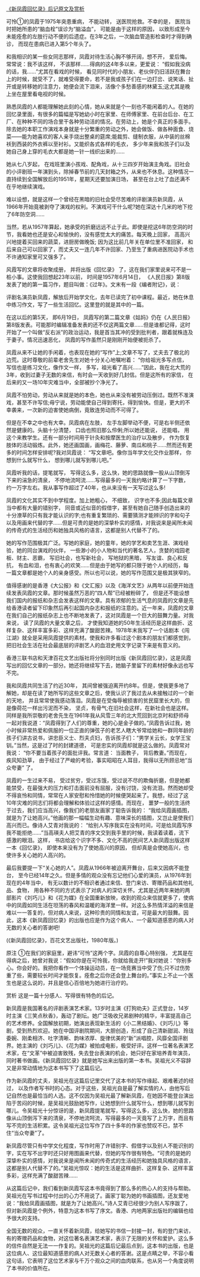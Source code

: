 [《新凤霞回忆录》后记原文及赏析](https://www.vrrw.net/wx/14383.html)

可怜①的凤霞于1975年突患重病， 不能动转， 送医院抢救。不幸的是， 医院当时把她所患的“脑血栓”误诊为“脑溢血”， 可能是由于这样的原因， 以致形成至今未能痊愈的左肢行动不便的后遗症。在3年之后，一次脑血管造影检查时才得到确诊， 而现在患病已进入第5个年头了。

和我相识的某一些女同志那样，凤霞对待生活心胸不够开阔，想不开， 爱后悔。常常说：我不该这样， 不该那样……得病的这4年多以来，更爱说： “假如我没病的话，我……”尤其在看戏的时候， 看见同时代的小朋友、老伙伴仍旧活跃在舞台上的时候，就受不了，就难受得要命，若不是我或孩子们在一边打岔、说笑话、扯开或是转移她的注意力，她便会流下泪来，活像个多愁善感的林黛玉;这尤其是晚上坐在屋里看电视的时候。

熟悉凤霞的人都能理解她此刻的心情，她从来就是个一刻也不能闲着的人。在她的回忆录里面，有很多的篇幅是写她幼小时在家里、在师傅家里、在前台后台、在工厂、在种种不同的场合里干各种劳动活的情况。在劳动上，她是个真正的多面手。除去她的本职工作演戏本身就是十分繁重的劳动之外，她会做饭、做各种面食、烧菜——能为她喜欢的客人亲手烧出整桌的筵席;能裁剪、缝制衣服，从中装的丝棉袄到西装的外衣裤以至衬衫。又能织各式各样的毛衣， 多少年来我和孩子们以及她自己身上穿的毛衣大都是她一针一线织出来的……

她从七八岁起， 在戏班里演小孩戏、配角戏，从十三四岁开始演主角戏。旧社会的小评剧班一年演到头，除掉春节前的几天封箱之外，从来也不休息。这种情况一直持续到全国解放后的1951年，星期天还要加演日场， 甚至在台上吐了血还满不在乎地继续演戏。

难以设想，就是这样一个曾经在黑暗的旧社会受尽苦难的评剧演员新凤霞，从1966年开始竟被剥夺了演戏的权利。不演戏可干什么呢?她在深达十几米的地下挖了6年防空洞……



当然，若从1957年算起，她承受的折磨远远不止于此。即使是挖这6年防空洞的时节，我看她也还是安心和愉快的，没有感觉太大的痛苦。每天晚上回家， 高高兴兴地提着买回来的蔬菜，进厨房做晚饭; 因为这比前几年关在单位里不准回家， 和后来自己可以回家了，而丈夫又一连几年不许回家、乃至生了重病进医院动手术也不许通知家里可又强多了。

风霞写的文章将收聚成册， 并将出版《回忆录》 了，这在我们家里说来可不是一桩小事。这使我回想起23年以前， 时间是1957年6月14日， 《人民日报》第8版发表了她的第一篇习作，题目叫做：《过年》。文末有一段《编者附记》，说：

评剧名演员新凤霞，解放后开始学文化，去年已读完了初中课程。最近，她在休息中练习作文，写了一些生活回忆。这里登的就是其中的一篇。

在这以后的第5天， 即6月19日， 凤霞写的第二篇文章《姑妈》仍在《人民日报》第8版发表。可能那时编辑准备发表的还不仅这两篇文章……但是谁都记得，这时开始了一个叫做“反右派”的政治运动，我是首当其冲的受到批判者，跟着就株连及于妻子。情况迅速恶化， 凤霞的写作虽然只是刚刚开始便被扼杀了。

凤霞从来不让她的手闲着，也表现在她的“写作”上;文章不写了，丈夫去了极北的边荒。这时尊敬的前辈老舍先生对她十分关心地嘱咐着： “你给祖光多写点信， 写信也是练习文化，像作文一样， 多写，祖光看了高兴……”因此，我在北大荒的3年，收到过妻子无数的来信，有时会一天收到好几封信。但是这所有的家信， 在后来的又一场10年灾难当中，全部被抄个净光了。

凤霞不怕劳动，劳动从来就是她的本色，她也从来没有被劳动压倒过。既然不准演戏，甚至不许写信;毋宁说，劳动能使自己得到寄托，得到愉快。但是，更大的不幸袭来，一次新的迫害使她病倒，竟致连劳动而不可得了。

但是在不幸之中也有大幸。凤霞病在左肢， 左手左脚举动不便，可是右半侧还依然是健康的。头脑十分清楚， 口齿也照旧那么伶俐;所以她还能说， 还能唱， 用这个来教学生。还有一部分时间用于针灸和按摩医生的治疗以及散步， 作为恢复肢体的活动锻炼。此外，她还画国画，画梅花、藤萝、南瓜和桃子……然而还有更多的时间怎样安排呢?我对凤霞说： “写文章吧。像你当年学文化交作业那样， 你想到什么就写什么， 想到哪儿就写到哪儿吧。”

凤霞听我的话，提笔就写， 写得这么多，这么快，她的思路就像一股从山顶倒泻下来的湍急的清泉， 不停地流呵流……写得最多的一天我约略计算了一下字数， 约一万字左右。我从事写作超过了40年，也从来没有一天写过这么多!

凤霞的文化其实不到中学程度。加上她粗心， 不细致， 识字也不多;因此每篇文章当中都有大量的错别字， 同音或近似音的假借字，甚至有她自己随手创造出来的十分潦草的只有我才能认识的字;也有重复繁琐的、需要猜测才能辨识的字和句子以及用画来代替的字……但是可贵的是她的深挚朴实的感情，对我说来是闻所未闻的传奇式的生活经历和她独具风格的语言，这都是别人代替不了的。

她的写作范围极其广泛。写她的家庭，她的童年，她的学艺和卖艺生涯、演戏经验，她的同台演戏的伙伴， 一些渺小的小人物和当代的著名艺人，贪婪的戏园老板、财主、恶霸， 写旧社会，也写新社会， 写地狱的黑暗， 写友谊、良心和反抗， 有血和泪，也有衷心的欢笑……但是由于她写的都只限于她个人的经历，每一篇文章都是她个人的亲身感受。所以也可以说，她的写作范围又是极其狭窄的。

值得感谢的是香港《大公报》和《文汇报》以及《海洋文艺》从两年以前便开始连续发表凤霞的文章。那时候虽然万恶的“四人帮”已经被粉碎了， 但是还不能设想我们国内的报纸和杂志会发表这样的文章。具有浓郁的生活气息的凤霞的文章是先给香港读者留下印象然后再引起国内杂志和报纸的注意的。近一年来，凤霞的文章在我们自己的报纸杂志上也不断地发表了，这对凤霞是一个巨大的鼓舞力量。对我来说， 读了凤霞的大量文章之后， 才使我知道她的50年生活经历是这样曲折、这样复杂、这样丰富多彩、这样充满了酸甜苦辣。1978年末我写了一个话剧本《闯江湖》就全是采用凤霞提供的素材。使我和许多看过这个剧本的朋友们都感觉到，把旧社会生活在社会最底层的评剧艺人的血泪史用文字记录下来是有意义的。

香港三联书店和天津百花文艺出版社将分别同时出版《新凤霞回忆录》，这是凤霞写出的回忆文章的一部分。她还将继续写下去，她脑子里留下的素材好像永远也写不完。

我和凤霞共同生活了约近30年， 其间曾被强迫离开约8年。但是，使我更多地了解她，却是在读了她所写的这些文章之后，使我认识了我过去从未接触过的一个新的天地， 并且常常使我感动落泪。凤霞是在受侮辱被损害的贫民窟里长大的，但是像荷花一样出污泥而不染， 坚贞，有骨气;在旧社会这样，在新社会也是这样。同样是我所崇敬的老舍先生在1961年我从风雪三年的北大荒回到北京时和舒师母一起对我说道：“凤霞得到了人们的尊重，她的心是金子做的。”凤霞告诉过我，她小时候非常热爱和佩服的一位正直的弹弦子的老艺人瞎大爷常给她和一群同年龄的孩子们讲古说书，讲忠臣义士、烈夫贞妇，告诉孩子们：“男学关云长，女学王宝钏。”当然，这是过了时的封建道德， 可是忠实的凤霞却就是这么做的。凤霞常对我说： “你不要当着孩子的面批评我。常言道： 当面教子， 背后教妻。”而现在，疾风知劲草， 由于经过了严峻的考验，事实昭昭在人耳目，我得以无所顾忌地“当众夸妻” 了。

凤霞的一生过来不易， 受过贫穷，受过冻饿，受过说不尽的欺侮折磨，但是她都能禁受，在最强大的压力和打击面前没有屈服，没有讨饶，没有流泪。然而她却受不得哀怜和同情，常常在人家安慰和怜惜她的时候便哭起来了。我想，经过了这10年灾难的同志们将都会理解和体验过这样的感情。而现在， 噩梦一般的生活终于过去，我们应当高兴，像我们的老朋友画家丁聪告诉我的： “我给凤霞画插图，就是为了让她高兴。”他画的那一幅幅生动有趣、意味深长的插图，又岂止是使我们高兴而已。像诗人艾青对我说的： “给别人写序我实在没有时间，可是给凤霞写序我不能拒绝……”当高瑛夫人把艾青的序文交到我手里的时候，我读着读着，流下感激的眼泪。这样， 书店给这个识字不多、文化不高的民间艺人新凤霞出版这样一本《回忆录》， 即使本来没有为了使她高兴的原因， 但却真是会使她高兴，也使许多关心她的人高兴的。

最后我要提一下“关心她的人”。凤霞从1966年被迫离开舞台，后来又因病不能登台， 至今已经14年之久。但是多情的观众没有忘记他们心爱的演员，从1976年到现在的4年当中， 有无以数计的不相识者通过来信、登门来访、寄赠药品和其他礼品、食物， 用各种不同的方式表示了对病人的深切关怀。尤其是近两年来她的两部影片《刘巧儿》和《花为媒》在全国重新放映，收到的观众来信就更多了，使病中的凤霞如同生活在坦荡的春风和温暖的海洋里一样。对这么多热情洋溢的来信是难以一一答复的，但对病人来说，这种珍贵的同情和友谊，可是最大的鼓舞。因此，这本《新凤霞回忆录》的出版也应是作为这个病人、一个最知道感恩的病人对无数的关心者的答谢吧!

(《新凤霞回忆录》，百花文艺出版社，1980年版。)

原注 ①在我们的家庭里，避讳“可怜”这两个字。凤霞的自尊心特别强， 尤其是在得病之后，她曾对我说：“假如你是在可怜我，你就给我走开!”我对她说：“你别多心。你会好的。我把你看作一个体操运动员，在一场竞赛当中受了伤;只不过伤势重了些，需要较长时间才能恢复。痊愈之后你还会登上舞台的。”事实上不止一个医生也是这么说的，并且是信心百倍地为她进行治疗的。

赏析 这是一篇十分感人、写得很有特色的后记。

新凤霞是我国著名的评剧表演艺术家。13岁时主演《打狗劝夫》正式登台，14岁时主演《三笑点秋香》，轰动了剧坛。她广泛吸收兄弟剧种的精华，丰富提高自己的艺术修养。全国解放初期，她演出表现新生活的《小二黑结婚》、《刘巧儿》等剧，受到热烈欢迎。她在中国评剧院期间，大胆创造，形成了自己清新甜润、玲珑委婉、刚柔相济、吐字清晰、韵味浓厚、旋律优美的“新”派唱腔，风靡全国评剧界。她主演的《刘巧儿》、《花为媒》被拍成电影，极受好评。这样一位著名表演艺术家，在“文革”中被迫害致残，失去登台表演的机会，她只好在家培养青年演员，同时著书做画。《新凤霞回忆录》就是她写出来出版的第一本书。吴祖光义不容辞又是非常动情地为这本书写下了这篇后记。

作为新凤霞的丈夫，吴祖光在这篇后记里交代了这本书的写作缘起、艰难著述的经过， 以及作者写书时的心态。对于这些，吴祖光自是最了解实情的人，由他写后记自然也是最恰当的人选。这不仅因为吴祖光最了解新凤霞，在她因不能登台演出陷于苦闷的时候，是吴祖光鼓励她写作，让她想到什么就写什么，想到哪儿就写到哪儿。令吴祖光十分惊讶的是，新凤霞提笔就写，写得这么多，这么快，她的思路像从山顶倒泻下来的清泉，不停地流呵流，写得最多的一天竟写了上万字，而且有写不完的生活积累。这令吴祖光这位写作了四十多年的作家也赞叹不已，禁不住“当众夸妻”了。

新凤霞尽管只有中学文化程度，写作时用了许错别字、假借字以及别人不能识别的字，实在写不出字时还只好用图画来代替，但她的写作很有特色。“可贵的是她的深挚朴实的感情，对我说来是闻所未闻的传奇式的生活经历和她独具风格的语言，这都是别人代替不了的。”吴祖光惊叹：她的生活是这样曲折、这样复杂、这样丰富多彩，这样充满了酸甜苦辣……

从这篇后记中，我们看到新凤霞写这本书竟得到了那么多的热心人的支持与帮助。吴祖光在写书过程中付出的心力不用说了。画家丁聪为她的书画插图，还友爱地说：“我给凤霞画插图，就是为了让她高兴。”诗人艾青已经很少为别人写序跋了，但对新凤霞是个例外，特意为这本书写了序文。香港、内地两家出版社的编辑也给予很大的支持。

全国无数的观众，一直关怀着新凤霞，给她写的书信一封接一封，有的登门来访，有的寄赠药品和食物，对这位著名表演艺术家，表示了无限的关怀和爱护。这么多的信件自然是无法一一作复的。吴祖光的这篇后记最后点到，这本书的出版，也是这位病人、这位最知道感恩的病人对无数关心者的答谢。这是点睛之举，不容小看这句话，它表明了这位艺术家与千万个观众之间的血肉联系，也从另一个角度说明了本书的价值所在。

